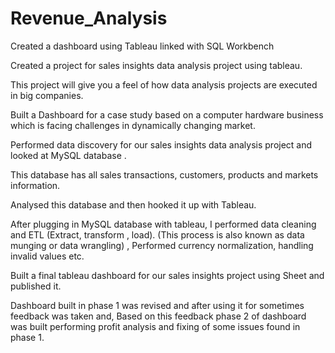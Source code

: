 # Revenue_Analysis
Created a dashboard using Tableau linked with SQL Workbench


Created a project for sales insights data analysis project using tableau. 

This project will give you a feel of how data analysis projects are executed in big companies. 

Built a Dashboard for a case study  based on a computer hardware business which is facing challenges in dynamically changing market.

Performed data discovery for our sales insights data analysis project and looked at MySQL database . 

This database has all sales transactions, customers, products and markets information. 

Analysed this database and then hooked it up with Tableau. 

After plugging in MySQL database with tableau, I performed data cleaning and ETL (Extract, transform , load). 
(This process is also known as data munging or data wrangling) , Performed currency normalization, handling invalid values etc.

Built a final tableau dashboard for our sales insights project using Sheet and published it.

Dashboard built in phase 1 was revised and after using it for sometimes feedback was taken and, Based on this feedback phase 2 of dashboard was built performing profit analysis and fixing of some issues found in phase 1.
